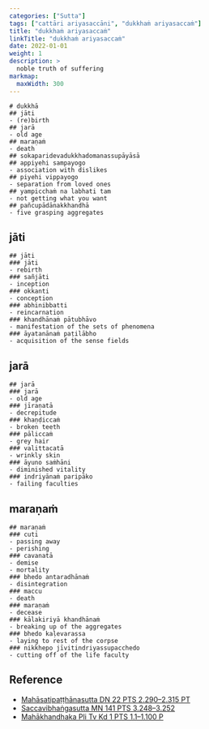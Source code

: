 ```yaml
---
categories: ["Sutta"]
tags: ["cattāri ariyasaccāni", "dukkhaṁ ariyasaccaṁ"]
title: "dukkhaṁ ariyasaccaṁ"
linkTitle: "dukkhaṁ ariyasaccaṁ"
date: 2022-01-01
weight: 1
description: >
  noble truth of suffering
markmap:
  maxWidth: 300
---
```


```markmap
# dukkhā
## jāti
- (re)birth
## jarā
- old age
## maraṇaṁ
- death
## sokaparidevadukkhadomanassupāyāsā
## appiyehi sampayogo
- association with dislikes
## piyehi vippayogo
- separation from loved ones
## yampicchaṁ na labhati tam
- not getting what you want
## pañcupādānakkhandhā
- five grasping aggregates
```

## jāti

```markmap
## jāti
### jāti
- rebirth
### sañjāti
- inception
### okkanti
- conception
### abhinibbatti
- reincarnation
### khandhānaṁ pātubhāvo
- manifestation of the sets of phenomena
### āyatanānaṁ paṭilābho
- acquisition of the sense fields
```

## jarā

```markmap
## jarā
### jarā
- old age
### jīraṇatā
- decrepitude
### khaṇḍiccaṁ
- broken teeth
### pāliccaṁ
- grey hair
### valittacatā
- wrinkly skin
### āyuno saṁhāni
- diminished vitality
### indriyānaṁ paripāko
- failing faculties
```

## maraṇaṁ

```markmap
## maraṇaṁ
### cuti
- passing away
- perishing
### cavanatā
- demise
- mortality
### bhedo antaradhānaṁ
- disintegration
### maccu
- death
### maraṇaṁ
- decease
### kālakiriyā khandhānaṁ
- breaking up of the aggregates
### bhedo kaḷevarassa
- laying to rest of the corpse
### nikkhepo jīvitindriyassupacchedo
- cutting off of the life faculty
```

## Reference

- [Mahāsatipaṭṭhānasutta DN 22 PTS 2.290–2.315 PT](https://suttacentral.net/dn22)
- [Saccavibhaṅgasutta MN 141 PTS 3.248–3.252](https://suttacentral.net/mn141)
- [Mahākhandhaka Pli Tv Kd 1 PTS 1.1–1.100 P](https://suttacentral.net/pli-tv-kd1)